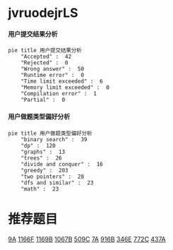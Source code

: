 # jvruodejrLS

<!-- tabs:start -->



#### **用户提交结果分析**

```mermaid
pie title 用户提交结果分析
    "Accepted" :  42
    "Rejected" :  0
    "Wrong answer" :  50
    "Runtime error" :  0
    "Time limit exceeded" :  6
    "Memory limit exceeded" :  0
    "Compilation error" :  1
    "Partial" :  0
```

#### **用户做题类型偏好分析**

```mermaid
pie title 用户做题类型偏好分析
    "binary search" :  39
    "dp" :  120
    "graphs" :  13
    "trees" :  26
    "divide and conquer" :  16
    "greedy" :  203
    "two pointers" :  28
    "dfs and similar" :  23
    "math" :  23
```



<!-- tabs:end -->
# 推荐题目
[9A](https://codeforces.com/contest/9/problem/A)
[1166F](https://codeforces.com/contest/1166/problem/F)
[1169B](https://codeforces.com/contest/1169/problem/B)
[1067B](https://codeforces.com/contest/1067/problem/B)
[509C](https://codeforces.com/contest/509/problem/C)
[7A](https://codeforces.com/contest/7/problem/A)
[916B](https://codeforces.com/contest/916/problem/B)
[346E](https://codeforces.com/contest/346/problem/E)
[772C](https://codeforces.com/contest/772/problem/C)
[437A](https://codeforces.com/contest/437/problem/A)

